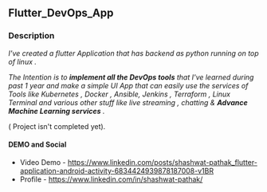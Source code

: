 ## Flutter_DevOps_App

### Description
*I've created a flutter Application that has backend as python running on top of linux .* 

*The Intention is to **implement all the DevOps tools** that I've learned during past 1 year and make a simple UI App that can easily use the services of Tools like Kubernetes , Docker , Ansible, Jenkins , Terraform , Linux Terminal and various other stuff like live streaming , chatting & **Advance Machine Learning services** .*

( Project isn't completed yet).

#### DEMO and Social
*  Video Demo - https://www.linkedin.com/posts/shashwat-pathak_flutter-application-android-activity-6834424939878187008-v1BR
*  Profile - https://www.linkedin.com/in/shashwat-pathak/
